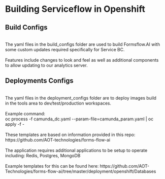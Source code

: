 # Building Serviceflow in Openshift
## Build Configs 
<br>
The yaml files in the build_configs folder are used to build Formsflow.AI with some custom updates required specifically for Service BC.  
<br><br>
Features include changes to look and feel as well as additional components to allow updating to our analytics server.
<br>

## Deployments Configs 
<br>
The yaml files in the deployment_configs folder are to deploy images build in the tools area to dev/test/production workspaces.
<br><br>
Example command: <br/>
oc process -f camunda_dc.yaml --param-file=camunda_param.yaml | oc apply -f -
<br><br>
These templates are based on information provided in this repo: https://github.com/AOT-technologies/forms-flow-ai
<br><br>
The application requires additional applications to be setup to operate including: Redis, Postgres, MongoDB
<br><br>
Example templates for this can be found here: https://github.com/AOT-Technologies/forms-flow-ai/tree/master/deployment/openshift/Databases
